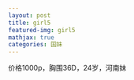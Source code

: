 ```yaml
---
layout: post
title: girl5
featured-img: girl5
mathjax: true
categories: 国妹
---
```


价格1000p，胸围36D，24岁，河南妹